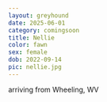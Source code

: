 ```yaml
---
layout: greyhound
date: 2025-06-01
category: comingsoon
title: Nellie
color: fawn
sex: female
dob: 2022-09-14
pic: nellie.jpg
---
```

arriving from Wheeling, WV
